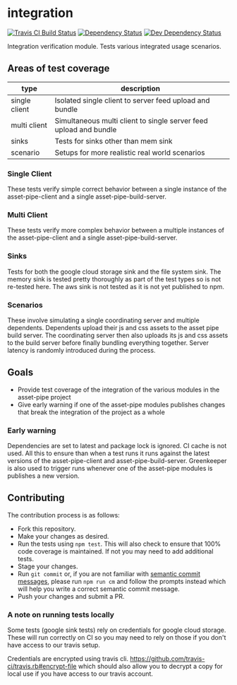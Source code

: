 <!-- TITLE/ -->

<h1>integration</h1>

<!-- /TITLE -->


<!-- BADGES/ -->

<span class="badge-travisci"><a href="http://travis-ci.org/asset-pipe/integration" title="Check this project's build status on TravisCI"><img src="https://img.shields.io/travis/asset-pipe/integration/master.svg" alt="Travis CI Build Status" /></a></span>
<span class="badge-daviddm"><a href="https://david-dm.org/asset-pipe/integration" title="View the status of this project's dependencies on DavidDM"><img src="https://img.shields.io/david/asset-pipe/integration.svg" alt="Dependency Status" /></a></span>
<span class="badge-daviddmdev"><a href="https://david-dm.org/asset-pipe/integration#info=devDependencies" title="View the status of this project's development dependencies on DavidDM"><img src="https://img.shields.io/david/dev/asset-pipe/integration.svg" alt="Dev Dependency Status" /></a></span>

<!-- /BADGES -->


Integration verification module. Tests various integrated usage scenarios.

## Areas of test coverage

type | description
---|---
single client | Isolated single client to server feed upload and bundle
multi client | Simultaneous multi client to single server feed upload and bundle
sinks | Tests for sinks other than mem sink
scenario | Setups for more realistic real world scenarios

### Single Client

These tests verify simple correct behavior between a single instance of the asset-pipe-client and a 
single asset-pipe-build-server.

### Multi Client

These tests verify more complex behavior between a multiple instances of the asset-pipe-client and a 
single asset-pipe-build-server.

### Sinks

Tests for both the google cloud storage sink and the file system sink. The memory sink is tested pretty thoroughly as part of 
the test types so is not re-tested here. The aws sink is not tested as it is not yet published to npm.

### Scenarios

These involve simulating a single coordinating server and multiple dependents.
Dependents upload their js and css assets to the asset pipe build server. The coordinating server then also uploads
its js and css assets to the build server before finally bundling everything together. Server latency is randomly 
introduced during the process.

## Goals

- Provide test coverage of the integration of the various modules in the asset-pipe project
- Give early warning if one of the asset-pipe modules publishes changes that break the integration of the project as a whole

### Early warning

Dependencies are set to latest and package lock is ignored. CI cache is not used. All this to ensure than when a test runs
it runs against the latest versions of the asset-pipe-client and asset-pipe-build-server. Greenkeeper is also used to trigger
runs whenever one of the asset-pipe modules is publishes a new version.

## Contributing

The contribution process is as follows:

- Fork this repository.
- Make your changes as desired.
- Run the tests using `npm test`. This will also check to ensure that 100% code coverage is maintained. If not you may need to add additional tests.
- Stage your changes.
- Run `git commit` or, if you are not familiar with [semantic commit messages](https://docs.google.com/document/d/1QrDFcIiPjSLDn3EL15IJygNPiHORgU1_OOAqWjiDU5Y/edit), please run `npm run cm` and follow the prompts instead which will help you write a correct semantic commit message.
- Push your changes and submit a PR.

### A note on running tests locally

Some tests (google sink tests) rely on credentials for google cloud storage. 
These will run correctly on CI so you may need to rely on those if you don't have access to our travis setup.

Credentials are encrypted using travis cli. https://github.com/travis-ci/travis.rb#encrypt-file
which should also allow you to decrypt a copy for local use if you have access to our travis account.
